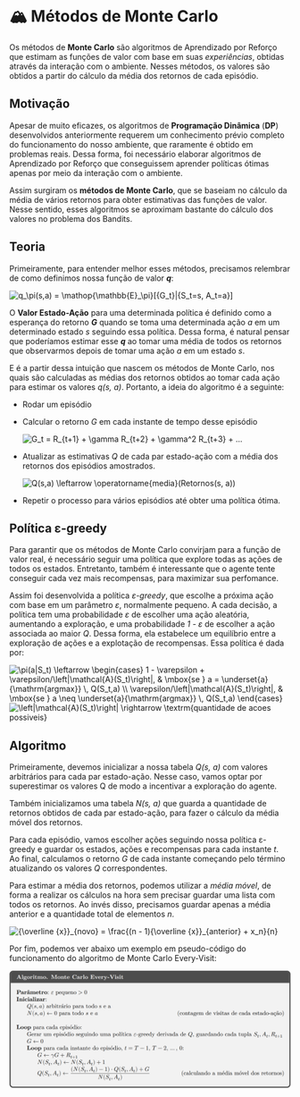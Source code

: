 # 🏔 Métodos de Monte Carlo

Os métodos de **Monte Carlo** são algoritmos de Aprendizado por Reforço que estimam as funções de valor com base em suas *experiências*, obtidas através da interação com o ambiente. Nesses métodos, os valores são obtidos a partir do cálculo da média dos retornos de cada episódio.

## Motivação

Apesar de muito eficazes, os algoritmos de **Programação Dinâmica** (**DP**) desenvolvidos anteriormente requerem um conhecimento prévio completo do funcionamento do nosso ambiente, que raramente é obtido em problemas reais. Dessa forma, foi necessário elaborar algoritmos de Aprendizado por Reforço que conseguissem aprender políticas ótimas apenas por meio da interação com o ambiente.

Assim surgiram os **métodos de Monte Carlo**, que se baseiam no cálculo da média de vários retornos para obter estimativas das funções de valor. Nesse sentido, esses algoritmos se aproximam bastante do cálculo dos valores no problema dos Bandits.

## Teoria

Primeiramente, para entender melhor esses métodos, precisamos relembrar de como definimos nossa função de valor ***q***:

<img src="https://latex.codecogs.com/gif.latex?q_\pi(s,a)&space;=&space;\mathop{\mathbb{E}_\pi}[{G_t}|{S_t=s,&space;A_t=a}]" title="q_\pi(s,a) = \mathop{\mathbb{E}_\pi}[{G_t}|{S_t=s, A_t=a}]" />

O **Valor Estado-Ação** para uma determinada política é definido como a esperança do retorno ***G*** quando se toma uma determinada ação *a* em um determinado estado *s* seguindo essa política. Dessa forma, é natural pensar que poderíamos estimar esse ***q*** ao tomar uma média de todos os retornos que observarmos depois de tomar uma ação *a* em um estado *s*.

E é a partir dessa intuição que nascem os métodos de Monte Carlo, nos quais são calculadas as médias dos retornos obtidos ao tomar cada ação para estimar os valores *q(s, a)*. Portanto, a ideia do algoritmo é a seguinte:

 - Rodar um episódio
 - Calcular o retorno *G* em cada instante de tempo desse episódio

    <img src="https://latex.codecogs.com/gif.latex?G_t&space;=&space;R_{t&plus;1}&space;&plus;&space;\gamma&space;R_{t&plus;2}&space;&plus;&space;\gamma^2&space;R_{t&plus;3}&space;&plus;&space;..." title="G_t = R_{t+1} + \gamma R_{t+2} + \gamma^2 R_{t+3} + ..." />
 - Atualizar as estimativas *Q* de cada par estado-ação com a média dos retornos dos episódios amostrados.
 
    <img src="https://latex.codecogs.com/gif.latex?Q(s,a)&space;\leftarrow&space;\operatorname{media}(Retornos(s,&space;a))" title="Q(s,a) \leftarrow \operatorname{media}(Retornos(s, a))" />
 - Repetir o processo para vários episódios até obter uma política ótima.

## Política ε-greedy

Para garantir que os métodos de Monte Carlo convirjam para a função de valor real, é necessário seguir uma política que explore todas as ações de todos os estados. Entretanto, também é interessante que o agente tente conseguir cada vez mais recompensas, para maximizar sua perfomance.

Assim foi desenvolvida a política *ε-greedy*, que escolhe a próxima ação com base em um parâmetro *ε*, normalmente pequeno. A cada decisão, a política tem uma probabilidade *ε* de escolher uma ação aleatória, aumentando a exploração, e uma probabilidade *1 - ε* de escolher a ação associada ao maior *Q*. Dessa forma, ela estabelece um equilíbrio entre a exploração de ações e a explotação de recompensas. Essa política é dada por:

<img src="https://latex.codecogs.com/gif.latex?\pi(a|S_t)&space;\leftarrow&space;\begin{cases}&space;1&space;-&space;\varepsilon&space;&plus;&space;\varepsilon/\left|\mathcal{A}(S_t)\right|,&space;&&space;\mbox{se&space;}&space;a&space;=&space;\underset{a}{\mathrm{argmax}}&space;\,&space;Q(S_t,a)&space;\\&space;\varepsilon/\left|\mathcal{A}(S_t)\right|,&space;&&space;\mbox{se&space;}&space;a&space;\neq&space;\underset{a}{\mathrm{argmax}}&space;\,&space;Q(S_t,a)&space;\end{cases}" title="\pi(a|S_t) \leftarrow \begin{cases} 1 - \varepsilon + \varepsilon/\left|\mathcal{A}(S_t)\right|, & \mbox{se } a = \underset{a}{\mathrm{argmax}} \, Q(S_t,a) \\ \varepsilon/\left|\mathcal{A}(S_t)\right|, & \mbox{se } a \neq \underset{a}{\mathrm{argmax}} \, Q(S_t,a) \end{cases}" />

<img src="https://latex.codecogs.com/gif.latex?\left|\mathcal{A}(S_t)\right|&space;\rightarrow&space;\textrm{quantidade&space;de&space;acoes&space;possiveis}" title="\left|\mathcal{A}(S_t)\right| \rightarrow \textrm{quantidade de acoes possiveis}" />

## Algoritmo

Primeiramente, devemos inicializar a nossa tabela *Q(s, a)* com valores arbitrários para cada par estado-ação. Nesse caso, vamos optar por superestimar os valores Q de modo a incentivar a exploração do agente.

Também inicializamos uma tabela *N(s, a)* que guarda a quantidade de retornos obtidos de cada par estado-ação, para fazer o cálculo da média móvel dos retornos.

Para cada episódio, vamos escolher ações seguindo nossa política ε-greedy e guardar os estados, ações e recompensas para cada instante *t*. Ao final, calculamos o retorno *G* de cada instante começando pelo término atualizando os valores *Q* correspondentes.

Para estimar a média dos retornos, podemos utilizar a *média móvel*, de forma a realizar os cálculos na hora sem precisar guardar uma lista com todos os retornos. Ao invés disso, precisamos guardar apenas a média anterior e a quantidade total de elementos *n*.

<img src="https://latex.codecogs.com/gif.latex?{\overline&space;{x}}_{novo}&space;=&space;\frac{(n&space;-&space;1){\overline&space;{x}}_{anterior}&space;&plus;&space;x_n}{n}" title="{\overline {x}}_{novo} = \frac{(n - 1){\overline {x}}_{anterior} + x_n}{n}" />

Por fim, podemos ver abaixo um exemplo em pseudo-código do funcionamento do algoritmo de Monte Carlo Every-Visit:

![On-policy every-visit MC control](/img/MC.png)